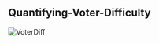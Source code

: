 ## Quantifying-Voter-Difficulty
![VoterDiff](https://github.com/user-attachments/assets/bded297b-414a-4326-a38f-fc12d2250065)

